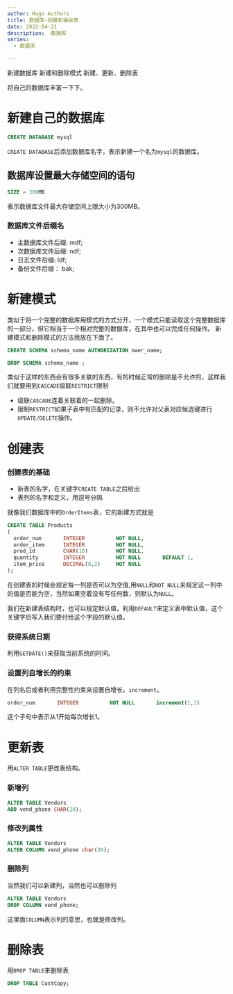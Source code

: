 ```yaml
---
author: Hugo Authors
title: 数据库-创建和操纵表
date: 2022-04-21
description:  数据库
series:
  - 数据库

---
```


新建数据库
新建和删除模式
新建、更新、删除表

将自己的数据库丰富一下下。

<!--more-->
# 新建自己的数据库
  ```sql
  CREATE DATABASE mysql
  ```
`CREATE DATABASE`后添加数据库名字，表示新建一个名为`mysql`的数据库。

## 数据库设置最大存储空间的语句
```sql
SIZE = 300MB
```
表示数据库文件最大存储空间上限大小为300MB。

### 数据库文件后缀名
 - 主数据库文件后缀:  mdf;
 - 次数据库文件后缀:  ndf;
 - 日志文件后缀:      ldf;
 - 备份文件后缀：     bak;


# 新建模式
类似于将一个完整的数据库用模式的方式分开，一个模式只能读取这个完整数据库的一部分，但它相当于一个相对完整的数据库，在其中也可以完成任何操作。
新建模式和删除模式的方法我放在下面了。
```sql
CREATE SCHEMA schema_name AUTHORIZATION ower_name;

DROP SCHEMA schema_name ;
```
类似于这样的东西会有很多关联的东西，有的时候正常的删除是不允许的，这样我们就要用到`CASCADE`级联`RESTRICT`限制
  - 级联`CASCADE`连着关联着的一起删除。
  - 限制`RESTRICT`如果子表中有匹配的记录，则不允许对父表对应候选键进行`UPDATE/DELETE`操作。
  

# 创建表
   ### 创建表的基础
   - 新表的名字，在关键字`CREATE TABLE`之后给出
   - 表列的名字和定义，用逗号分隔 

   就像我们数据库中的`OrderItems`表，它的新建方式就是
```sql
CREATE TABLE Products
(
  order_num       INTEGER          NOT NULL,
  order_item      INTEGER          NOT NULL,
  prod_id         CHAR(10)         NOT NULL,
  quantity        INTEGER          NOT NULL       DEFAULT 1,
  item_price      DECIMAL(8,2)     NOT NULL
);
```

   在创建表的时候会规定每一列是否可以为空值,用`NULL`和`NOT NULL`来规定这一列中的值是否能为空，当然如果空着没有写任何数，则默认为`NULL`。

   我们在新建表结构时，也可以规定默认值，利用`DEFAULT`来定义表中默认值，这个关键字后写入我们要付给这个字段的默认值。

   ### 获得系统日期
   利用`GETDATE()`来获取当前系统的时间。

   ### 设置列自增长的约束
   在列名后或者利用完整性约束来设置自增长，`increment`。
   ```sql
   order_num       INTEGER          NOT NULL       increment(1,1)
   ```
   这个子句中表示从1开始每次增长1。

# 更新表
  用`ALTER TABLE`更改表结构。
   ### 新增列
   ```sql
   ALTER TABLE Vendors
   ADD vend_phone CHAR(20); 
   ```

   ### 修改列属性
   ```sql
   ALTER TABLE Vendors
   ALTER COLUMN vend_phone char(30);
   ```

   ### 删除列
   当然我们可以新建列，当然也可以删除列
   ```sql
   ALTER TABLE Vendors
   DROP COLUMN vend_phone;
   ```
   这里面`COLUMN`表示列的意思，也就是修改列。

# 删除表
  用`DROP TABLE`来删除表
  ```sql
  DROP TABLE CustCopy;
  ```